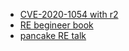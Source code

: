 
- [CVE-2020-1054 with r2](https://twitter.com/radareorg/status/1273223869193531394)
- [RE begineer book](https://yurichev.org/b564f46f1c207b2dbc84a2bd4a41ed4c/RE4B-EN.pdf)
- [pancake RE talk](https://www.youtube.com/watch?v=fnpBy3wWabA)

